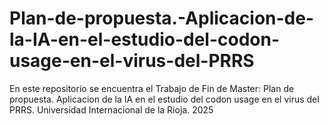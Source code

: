 # Plan-de-propuesta.-Aplicacion-de-la-IA-en-el-estudio-del-codon-usage-en-el-virus-del-PRRS
En este repositorio se encuentra el Trabajo de Fin de Master: Plan de propuesta. Aplicacion de la IA en el estudio del codon usage en el virus del PRRS. Universidad Internacional de la Rioja. 2025
